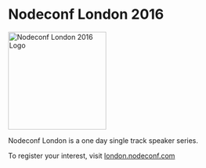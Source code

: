# Nodeconf London 2016
<img src="http://london.nodeconf.com/assets/logo/nodeconf-london.svg" alt="Nodeconf London 2016 Logo" width="200px" height="200px">

Nodeconf London is a one day single track speaker series.

To register your interest, visit [london.nodeconf.com](http://london.nodeconf.com)
